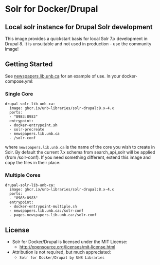 # Solr for Docker/Drupal
## Local solr instance for Drupal Solr development
This image provides a quickstart basis for local Solr 7.x development in Drupal 8. It is unsuitable and not used in production - use the community image!

## Getting Started
See [newspapers.lib.unb.ca](https://github.com/unb-libraries/newspapers.lib.unb.ca/blob/dev/docker-compose.yml) for an example of use. In your docker-compose.yml:

### Single Core
```
drupal-solr-lib-unb-ca:
  image: ghcr.io/unb-libraries/solr-drupal:8.x-4.x
  ports:
  - "8983:8983"
  entrypoint:
  - docker-entrypoint.sh
  - solr-precreate
  - newspapers.lib.unb.ca
  - /solr-conf
```

where ```newspapers.lib.unb.ca``` is the name of the core you wish to create in Solr. By default the current 7.x schema from search_api_solr will be applied (from /solr-conf). If you need something different, extend this image and copy the files in their place.

### Multiple Cores
```
drupal-solr-lib-unb-ca:
  image: ghcr.io/unb-libraries/solr-drupal:8.x-4.x
  ports:
  - "8983:8983"
  entrypoint:
  - docker-entrypoint-multiple.sh
  - newspapers.lib.unb.ca:/solr-conf
  - pages.newspapers.lib.unb.ca:/solr-conf
```

## License
- Solr for Docker/Drupal is licensed under the MIT License:
  - http://opensource.org/licenses/mit-license.html
- Attribution is not required, but much appreciated:
  - `Solr for Docker/Drupal by UNB Libraries`
